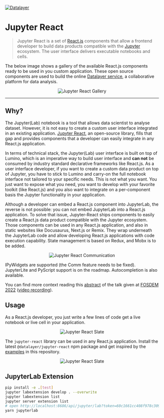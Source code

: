 [![Datalayer](https://assets.datalayer.design/datalayer-25.svg)](https://datalayer.io)

# Jupyter React

> Jupyter React is a set of [React.js](https://reactjs.org) components that allow a frontend developer to build data products compatible with the [Jupyter](https://jupyter.org) ecosystem. The user interface delivers executable notebooks and cells.

The below image shows a gallery of the available React.js components ready to be used in you custom application. These open source components are used to build the online [Datalayer service](https://datalayer.io), a collaborative platform for data analysis.

<div align="center" style="text-align: center">
  <img alt="Jupyter React Gallery" src="https://datalayer-jupyter-examples.s3.amazonreact.com/jupyter-react-gallery.gif" />
</div>

<hr/>

## Why?

The Jupyter(Lab) notebook is a tool that allows data scientist to analyse dataset. However, it is not easy to create a custom user interface integrated in an existing application. [Jupyter React](https://jupyter-react.datalayer.tech), an open-source library, fills that gap and provides components that a developer can easily integrate in any React.js application.

In terms of technical stack, the Jupyter(Lab) user interface is built on top of Lumino, which is an imperative way to build user interface and **can not** be consumed by industry standard declarative frameworks like React.js. As a user interface developer, if you want to create a custom data product on top of Jupyter, you have to stick to Lumino and carry-on the full notebook interface not tailored to your specific needs. This is not what you want. You just want to expose what you need, you want to develop with your favorite toolkit (like React.js) and you also want to integrate on a per-component basis the Jupyter functionality in your application.

Although a developer can embed a React.js component into JupyterLab, the reverse is not possible: you can not embed JupyterLab into a React.js application. To solve that issue, Jupyter-React ships components to easily create a React.js data product compatible with the Jupyter ecosystem. Those components can be used in any React.js application, and also in static websites like Docusaurus, Next.js or Remix. They wrap underneath the JupyterLab code and allow developing React.js applications with code execution capability. State management is based on Redux, and Mobx is to be added.

<div align="center" style="text-align: center">
  <img alt="Jupyter React Communication" src="https://datalayer-jupyter-examples.s3.amazonreact.com/jupyter-react-communication.png" />
</div>

IPyWidgets are supported (the Comm feature needs to be fixed). JupyterLite and PyScript support is on the roadmap. Autocompletion is also available.

You can find more context reading this [abstract](https://fosdem.org/2022/schedule/event/lt_jupyter) of the talk given at [FOSDEM 2022](https://fosdem.org/2022) ([video recording](http://bofh.nikhef.nl/events/FOSDEM/2022/L.lightningtalks/lt_jupyter.webm)).

## Usage

As a React.js developer, you just write a few lines of code get a live notebook or live cell in your application.

<div align="center" style="text-align: center">
  <img alt="Jupyter React Slate" src="https://datalayer-jupyter-examples.s3.amazonreact.com/jupyter-react-snippet.png" />
</div>

The `jupyter-react` library can be used in any React.js application. Install the latest `@datalayer/jupyter-react` npm package and get inspired by the [examples](https://github.com/datalayer/jupyter-react/tree/main/examples) in this repository.

<div align="center" style="text-align: center">
  <img alt="Jupyter React Slate" src="https://datalayer-jupyter-examples.s3.amazonreact.com/jupyter-react-notebook.png" />
</div>

## JupyterLab Extension

```bash
pip install -e .[test]
jupyter labextension develop . --overwrite
jupyter labextension list
jupyter server extension list
# open http://localhost:8686/api/jupyter/lab?token=60c1661cc408f978c309d04157af55c9588ff9557c9380e4fb50785750703da6
yarn jupyterlab
```

